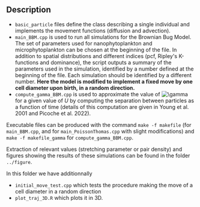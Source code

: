 ## Description

* `basic_particle` files define the class describing a single individual and implements the movement functions (diffusion and advection).
* `main_BBM.cpp` is used to run all simulations for the Brownian Bug Model. The set of parameters used for nanophytoplankton and microphytoplankton can be chosen at the beginning of the file. In addition to spatial distributions and different indices (pcf, Ripley's K-functions and dominance), the script outputs a summary of the parameters used in the simulation, identified by a number defined at the beginning of the file. Each simulation should be identified by a different number. **Here the model is modified to implement a fixed move by one cell diameter upon birth, in a random direction.**
* `compute_gamma_BBM.cpp` is used to approximate the value of ![\gamma](https://latex.codecogs.com/svg.latex?\gamma) for a given value of _U_ by computing the separation between particles as a function of time (details of this computation are given in Young et al. 2001 and Picoche et al. 2022).

Executable files can be produced with the command `make -f makefile` (for `main_BBM.cpp`, and for `main_PoissonThomas.cpp` with slight modifications) and `make -f makefile_gamma` for `compute_gamma_BBM.cpp`. 

Extraction of relevant values (stretching parameter or pair density) and figures showing the results of these simulations can be found in the folder `../figure`.

In this folder we have additionnally

* `initial_move_test.cpp` which tests the procedure making the move of a cell diameter in a random direction
* `plot_traj_3D.R` which plots it in 3D. 

